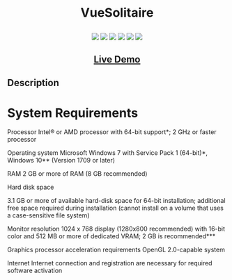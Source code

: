 <h1 align="center">VueSolitaire</h1>
<h2 align="center">

</h2>

<p align="center">
  
<img src="https://img.shields.io/npm/dy/silentlad">

<img src="https://img.shields.io/badge/made%20by-silentlad-blue.svg" >

<img src="https://img.shields.io/badge/vue-2.2.4-green.svg">

<img src="https://img.shields.io/github/stars/silent-lad/VueSolitaire.svg?style=flat">

<img src="https://img.shields.io/github/languages/top/silent-lad/VueSolitaire.svg">

<img src="https://img.shields.io/github/issues/silent-lad/VueSolitaire.svg">

<h2 align="center"><a  href="https://solitairevue.firebaseapp.com">Live Demo</a></h2>

## Description

<p align="center">

# System Requirements

Processor Intel® or AMD processor with 64-bit support*; 2 GHz or faster processor

Operating system Microsoft Windows 7 with Service Pack 1 (64-bit)*, Windows 10** (Version 1709 or later)

RAM 2 GB or more of RAM (8 GB recommended)

Hard disk space

3.1 GB or more of available hard-disk space for 64-bit installation; additional free space required during installation
(cannot install on a volume that uses a case-sensitive file system)

Monitor resolution
1024 x 768 display (1280x800 recommended) with 16-bit color and 512 MB or more of dedicated VRAM; 2 GB is recommended***

Graphics processor
acceleration requirements
OpenGL 2.0-capable system

Internet
Internet connection and registration are necessary for required software activation
